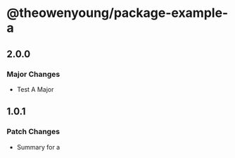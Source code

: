 # @theowenyoung/package-example-a

## 2.0.0

### Major Changes

- Test A Major

## 1.0.1

### Patch Changes

- Summary for a

